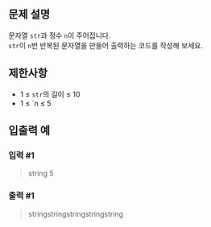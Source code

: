 ## 문제 설명
문자열 `str`과 정수 `n`이 주어집니다.  
`str`이 `n`번 반복된 문자열을 만들어 출력하는 코드를 작성해 보세요.

## 제한사항
- 1 ≤ `str`의 길이 ≤ 10  
- 1 ≤ `n ≤ 5

## 입출력 예
### 입력 #1
> string 5
### 출력 #1
> stringstringstringstringstring